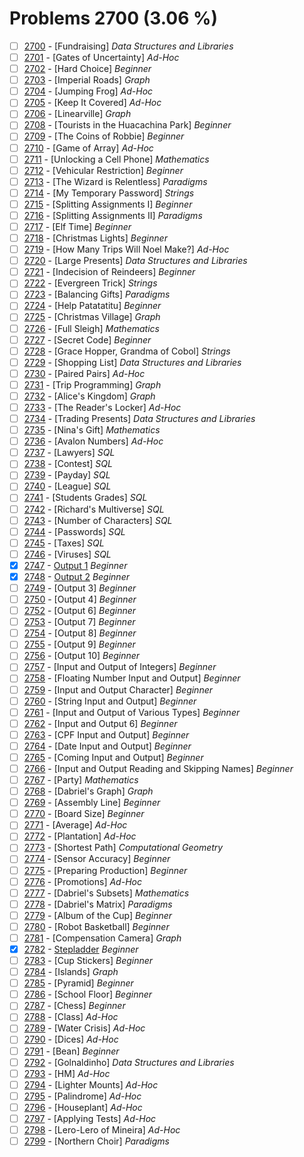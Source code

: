 # Problems 2700 (3.06 %)


- [ ] [2700](https://www.beecrowd.com.br/judge/en/problems/view/2700) - [Fundraising] *Data Structures and Libraries*
- [ ] [2701](https://www.beecrowd.com.br/judge/en/problems/view/2701) - [Gates of Uncertainty] *Ad-Hoc*
- [ ] [2702](https://www.beecrowd.com.br/judge/en/problems/view/2702) - [Hard Choice] *Beginner*
- [ ] [2703](https://www.beecrowd.com.br/judge/en/problems/view/2703) - [Imperial Roads] *Graph*
- [ ] [2704](https://www.beecrowd.com.br/judge/en/problems/view/2704) - [Jumping Frog] *Ad-Hoc*
- [ ] [2705](https://www.beecrowd.com.br/judge/en/problems/view/2705) - [Keep It Covered] *Ad-Hoc*
- [ ] [2706](https://www.beecrowd.com.br/judge/en/problems/view/2706) - [Linearville] *Graph*
- [ ] [2708](https://www.beecrowd.com.br/judge/en/problems/view/2708) - [Tourists in the Huacachina Park] *Beginner*
- [ ] [2709](https://www.beecrowd.com.br/judge/en/problems/view/2709) - [The Coins of Robbie] *Beginner*
- [ ] [2710](https://www.beecrowd.com.br/judge/en/problems/view/2710) - [Game of Array] *Ad-Hoc*
- [ ] [2711](https://www.beecrowd.com.br/judge/en/problems/view/2711) - [Unlocking a Cell Phone] *Mathematics*
- [ ] [2712](https://www.beecrowd.com.br/judge/en/problems/view/2712) - [Vehicular Restriction] *Beginner*
- [ ] [2713](https://www.beecrowd.com.br/judge/en/problems/view/2713) - [The Wizard is Relentless] *Paradigms*
- [ ] [2714](https://www.beecrowd.com.br/judge/en/problems/view/2714) - [My Temporary Password] *Strings*
- [ ] [2715](https://www.beecrowd.com.br/judge/en/problems/view/2715) - [Splitting Assignments I] *Beginner*
- [ ] [2716](https://www.beecrowd.com.br/judge/en/problems/view/2716) - [Splitting Assignments II] *Paradigms*
- [ ] [2717](https://www.beecrowd.com.br/judge/en/problems/view/2717) - [Elf Time] *Beginner*
- [ ] [2718](https://www.beecrowd.com.br/judge/en/problems/view/2718) - [Christmas Lights] *Beginner*
- [ ] [2719](https://www.beecrowd.com.br/judge/en/problems/view/2719) - [How Many Trips Will Noel Make?] *Ad-Hoc*
- [ ] [2720](https://www.beecrowd.com.br/judge/en/problems/view/2720) - [Large Presents] *Data Structures and Libraries*
- [ ] [2721](https://www.beecrowd.com.br/judge/en/problems/view/2721) - [Indecision of Reindeers] *Beginner*
- [ ] [2722](https://www.beecrowd.com.br/judge/en/problems/view/2722) - [Evergreen Trick] *Strings*
- [ ] [2723](https://www.beecrowd.com.br/judge/en/problems/view/2723) - [Balancing Gifts] *Paradigms*
- [ ] [2724](https://www.beecrowd.com.br/judge/en/problems/view/2724) - [Help Patatatitu] *Beginner*
- [ ] [2725](https://www.beecrowd.com.br/judge/en/problems/view/2725) - [Christmas Village] *Graph*
- [ ] [2726](https://www.beecrowd.com.br/judge/en/problems/view/2726) - [Full Sleigh] *Mathematics*
- [ ] [2727](https://www.beecrowd.com.br/judge/en/problems/view/2727) - [Secret Code] *Beginner*
- [ ] [2728](https://www.beecrowd.com.br/judge/en/problems/view/2728) - [Grace Hopper, Grandma of Cobol] *Strings*
- [ ] [2729](https://www.beecrowd.com.br/judge/en/problems/view/2729) - [Shopping List] *Data Structures and Libraries*
- [ ] [2730](https://www.beecrowd.com.br/judge/en/problems/view/2730) - [Paired Pairs] *Ad-Hoc*
- [ ] [2731](https://www.beecrowd.com.br/judge/en/problems/view/2731) - [Trip Programming] *Graph*
- [ ] [2732](https://www.beecrowd.com.br/judge/en/problems/view/2732) - [Alice's Kingdom] *Graph*
- [ ] [2733](https://www.beecrowd.com.br/judge/en/problems/view/2733) - [The Reader's Locker] *Ad-Hoc*
- [ ] [2734](https://www.beecrowd.com.br/judge/en/problems/view/2734) - [Trading Presents] *Data Structures and Libraries*
- [ ] [2735](https://www.beecrowd.com.br/judge/en/problems/view/2735) - [Nina's Gift] *Mathematics*
- [ ] [2736](https://www.beecrowd.com.br/judge/en/problems/view/2736) - [Avalon Numbers] *Ad-Hoc*
- [ ] [2737](https://www.beecrowd.com.br/judge/en/problems/view/2737) - [Lawyers] *SQL*
- [ ] [2738](https://www.beecrowd.com.br/judge/en/problems/view/2738) - [Contest] *SQL*
- [ ] [2739](https://www.beecrowd.com.br/judge/en/problems/view/2739) - [Payday] *SQL*
- [ ] [2740](https://www.beecrowd.com.br/judge/en/problems/view/2740) - [League] *SQL*
- [ ] [2741](https://www.beecrowd.com.br/judge/en/problems/view/2741) - [Students Grades] *SQL*
- [ ] [2742](https://www.beecrowd.com.br/judge/en/problems/view/2742) - [Richard's Multiverse] *SQL*
- [ ] [2743](https://www.beecrowd.com.br/judge/en/problems/view/2743) - [Number of Characters] *SQL*
- [ ] [2744](https://www.beecrowd.com.br/judge/en/problems/view/2744) - [Passwords] *SQL*
- [ ] [2745](https://www.beecrowd.com.br/judge/en/problems/view/2745) - [Taxes] *SQL*
- [ ] [2746](https://www.beecrowd.com.br/judge/en/problems/view/2746) - [Viruses] *SQL*
- [x] [2747](https://www.beecrowd.com.br/judge/en/problems/view/2747) - [Output 1](https://github.com/Luc4sguilherme/beecrowd/blob/master/problems/[2700-2799]/2747/code.js) *Beginner*
- [x] [2748](https://www.beecrowd.com.br/judge/en/problems/view/2748) - [Output 2](https://github.com/Luc4sguilherme/beecrowd/blob/master/problems/[2700-2799]/2748/code.js) *Beginner*
- [ ] [2749](https://www.beecrowd.com.br/judge/en/problems/view/2749) - [Output 3] *Beginner*
- [ ] [2750](https://www.beecrowd.com.br/judge/en/problems/view/2750) - [Output 4] *Beginner*
- [ ] [2752](https://www.beecrowd.com.br/judge/en/problems/view/2752) - [Output 6] *Beginner*
- [ ] [2753](https://www.beecrowd.com.br/judge/en/problems/view/2753) - [Output 7] *Beginner*
- [ ] [2754](https://www.beecrowd.com.br/judge/en/problems/view/2754) - [Output 8] *Beginner*
- [ ] [2755](https://www.beecrowd.com.br/judge/en/problems/view/2755) - [Output 9] *Beginner*
- [ ] [2756](https://www.beecrowd.com.br/judge/en/problems/view/2756) - [Output 10] *Beginner*
- [ ] [2757](https://www.beecrowd.com.br/judge/en/problems/view/2757) - [Input and Output of Integers] *Beginner*
- [ ] [2758](https://www.beecrowd.com.br/judge/en/problems/view/2758) - [Floating Number Input and Output] *Beginner*
- [ ] [2759](https://www.beecrowd.com.br/judge/en/problems/view/2759) - [Input and Output Character] *Beginner*
- [ ] [2760](https://www.beecrowd.com.br/judge/en/problems/view/2760) - [String Input and Output] *Beginner*
- [ ] [2761](https://www.beecrowd.com.br/judge/en/problems/view/2761) - [Input and Output of Various Types] *Beginner*
- [ ] [2762](https://www.beecrowd.com.br/judge/en/problems/view/2762) - [Input and Output 6] *Beginner*
- [ ] [2763](https://www.beecrowd.com.br/judge/en/problems/view/2763) - [CPF Input and Output] *Beginner*
- [ ] [2764](https://www.beecrowd.com.br/judge/en/problems/view/2764) - [Date Input and Output] *Beginner*
- [ ] [2765](https://www.beecrowd.com.br/judge/en/problems/view/2765) - [Coming Input and Output] *Beginner*
- [ ] [2766](https://www.beecrowd.com.br/judge/en/problems/view/2766) - [Input and Output Reading and Skipping Names] *Beginner*
- [ ] [2767](https://www.beecrowd.com.br/judge/en/problems/view/2767) - [Party] *Mathematics*
- [ ] [2768](https://www.beecrowd.com.br/judge/en/problems/view/2768) - [Dabriel's Graph] *Graph*
- [ ] [2769](https://www.beecrowd.com.br/judge/en/problems/view/2769) - [Assembly Line] *Beginner*
- [ ] [2770](https://www.beecrowd.com.br/judge/en/problems/view/2770) - [Board Size] *Beginner*
- [ ] [2771](https://www.beecrowd.com.br/judge/en/problems/view/2771) - [Average] *Ad-Hoc*
- [ ] [2772](https://www.beecrowd.com.br/judge/en/problems/view/2772) - [Plantation] *Ad-Hoc*
- [ ] [2773](https://www.beecrowd.com.br/judge/en/problems/view/2773) - [Shortest Path] *Computational Geometry*
- [ ] [2774](https://www.beecrowd.com.br/judge/en/problems/view/2774) - [Sensor Accuracy] *Beginner*
- [ ] [2775](https://www.beecrowd.com.br/judge/en/problems/view/2775) - [Preparing Production] *Beginner*
- [ ] [2776](https://www.beecrowd.com.br/judge/en/problems/view/2776) - [Promotions] *Ad-Hoc*
- [ ] [2777](https://www.beecrowd.com.br/judge/en/problems/view/2777) - [Dabriel's Subsets] *Mathematics*
- [ ] [2778](https://www.beecrowd.com.br/judge/en/problems/view/2778) - [Dabriel's Matrix] *Paradigms*
- [ ] [2779](https://www.beecrowd.com.br/judge/en/problems/view/2779) - [Album of the Cup] *Beginner*
- [ ] [2780](https://www.beecrowd.com.br/judge/en/problems/view/2780) - [Robot Basketball] *Beginner*
- [ ] [2781](https://www.beecrowd.com.br/judge/en/problems/view/2781) - [Compensation Camera] *Graph*
- [x] [2782](https://www.beecrowd.com.br/judge/en/problems/view/2782) - [Stepladder](https://github.com/Luc4sguilherme/beecrowd/blob/master/problems/[2700-2799]/2782/code.js) *Beginner*
- [ ] [2783](https://www.beecrowd.com.br/judge/en/problems/view/2783) - [Cup Stickers] *Beginner*
- [ ] [2784](https://www.beecrowd.com.br/judge/en/problems/view/2784) - [Islands] *Graph*
- [ ] [2785](https://www.beecrowd.com.br/judge/en/problems/view/2785) - [Pyramid] *Beginner*
- [ ] [2786](https://www.beecrowd.com.br/judge/en/problems/view/2786) - [School Floor] *Beginner*
- [ ] [2787](https://www.beecrowd.com.br/judge/en/problems/view/2787) - [Chess] *Beginner*
- [ ] [2788](https://www.beecrowd.com.br/judge/en/problems/view/2788) - [Class] *Ad-Hoc*
- [ ] [2789](https://www.beecrowd.com.br/judge/en/problems/view/2789) - [Water Crisis] *Ad-Hoc*
- [ ] [2790](https://www.beecrowd.com.br/judge/en/problems/view/2790) - [Dices] *Ad-Hoc*
- [ ] [2791](https://www.beecrowd.com.br/judge/en/problems/view/2791) - [Bean] *Beginner*
- [ ] [2792](https://www.beecrowd.com.br/judge/en/problems/view/2792) - [Golnaldinho] *Data Structures and Libraries*
- [ ] [2793](https://www.beecrowd.com.br/judge/en/problems/view/2793) - [HM] *Ad-Hoc*
- [ ] [2794](https://www.beecrowd.com.br/judge/en/problems/view/2794) - [Lighter Mounts] *Ad-Hoc*
- [ ] [2795](https://www.beecrowd.com.br/judge/en/problems/view/2795) - [Palindrome] *Ad-Hoc*
- [ ] [2796](https://www.beecrowd.com.br/judge/en/problems/view/2796) - [Houseplant] *Ad-Hoc*
- [ ] [2797](https://www.beecrowd.com.br/judge/en/problems/view/2797) - [Applying Tests] *Ad-Hoc*
- [ ] [2798](https://www.beecrowd.com.br/judge/en/problems/view/2798) - [Lero-Lero of Mineira] *Ad-Hoc*
- [ ] [2799](https://www.beecrowd.com.br/judge/en/problems/view/2799) - [Northern Choir] *Paradigms*